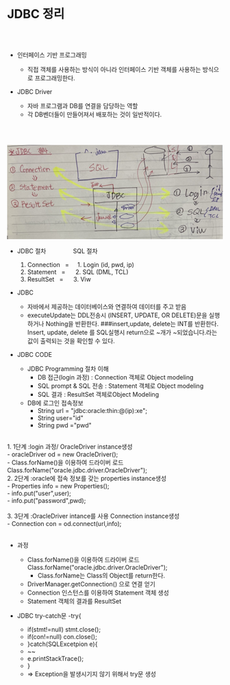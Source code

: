 # JDBC 정리
</br></br>
* 인터페이스 기반 프로그래밍
  - 직접 객체를 사용하는 방식이 아니라 인터페이스 기반 객체를 사용하는 방식으로 프로그래밍한다.

* JDBC Driver
  - 자바 프로그램과 DB를 연결을 담당하는 역할
  - 각 DB벤더들이 만들어져서 배포하는 것이 일반적이다.
 </br>
 </br>

![image](https://github.com/KyungHoAn/Study/blob/master/SQL/JDBC/JDBC_img/java_web%EA%B0%9C%EB%B0%9C%ED%99%98%EA%B2%BD%20%EA%B5%AC%EC%B6%95.png)

* JDBC 절차&nbsp;&nbsp;&nbsp;&nbsp;&nbsp;&nbsp;&nbsp;&nbsp;&nbsp;&nbsp;&nbsp;&nbsp;&nbsp;&nbsp;&nbsp;&nbsp;SQL 절차
  1. Connection&nbsp;&nbsp;&nbsp;=&nbsp;&nbsp;&nbsp;&nbsp;&nbsp;1. Login (id, pwd, ip)
  2. Statement&nbsp;&nbsp;&nbsp;= &nbsp;&nbsp;&nbsp;&nbsp;&nbsp;2. SQL (DML, TCL)
  3. ResultSet&nbsp;&nbsp;&nbsp;= &nbsp;&nbsp;&nbsp;&nbsp;&nbsp;3. Viw


* JDBC
  * 자바에서 제공하는 데이터베이스와 연결하여 데이터를 주고 받음 
  * executeUpdate는 DDL전송시 (INSERT, UPDATE, OR DELETE)문을 실행하거나 Nothing을 반환한다.
  ###insert,update, delete는 INT를 반환한다. Insert, update, delete 를 SQL실행시 return으로 ~개가 ~되었습니다.라는 값이 출력되는 것을 확인할 수 있다. 

* JDBC CODE
  * JDBC Programming 절차 이해
    - DB 접근(login 과정) : Connection 객체로 Object modeling
    - SQL prompt & SQL 전송 : Statement 객체로 Object modeling
    - SQL 결과 : ResultSet 객체로Object Modeling 
  * DB에 로그인 접속정보
    - String url = "jdbc:oracle:thin:@(ip):xe";
    - String user="id"
    - String pwd ="pwd"
</br>
  1. 1단계 :login 과정/ OracleDriver instance생성</br>
    - oracleDriver od = new OracleDriver();</br>
    - Class.forName()을 이용하여 드라이버 로드 Class.forName("oracle.jdbc.driver.OracleDriver");
</br>
  2. 2단계 :oracle에 접속 정보를 갖는 properties instance생성</br>
    - Properties info = new Properties();</br>
    - info.put("user",user);</br>
    - info.put("password",pwd);</br>
</br>
  3. 3단계 :OracleDriver intance를 사용 Connection instance생성</br>
    - Connection con = od.connect(url,info);</br>
</br>

* 과정
  - Class.forName()을 이용하여 드라이버 로드 Class.forName("oracle.jdbc.driver.OracleDriver");
    - Class.forName는 Class의 Object를 return한다. 
  - DriverManager.getConnection() 으로 연결 얻기
  - Connection 인스턴스를 이용하여 Statement 객체 생성
  - Statement 객체의 결과를 ResultSet

* JDBC try-catch문
  -try{
  -  if(stmt!=null) stmt.close();
  -  if(con!=null) con.close();
  -  }catch(SQLExcetpion e){
  -  ~~
  -  e.printStackTrace();
  -  }
   * => Exception을 발생시기지 않기 위해서 try문 생성
